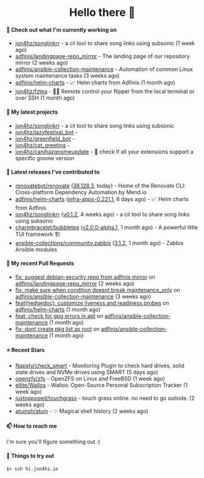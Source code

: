 <h1 align=center>Hello there 👋</h1>

#### 👷 Check out what I'm currently working on

- [jon4hz/songlinkrr](https://github.com/jon4hz/songlinkrr) - a cli tool to share song links using subsonic (1 week ago)
- [adfinis/landingpage-repo_mirror](https://github.com/adfinis/landingpage-repo_mirror) - The landing page of our repository mirror (2 weeks ago)
- [adfinis/ansible-collection-maintenance](https://github.com/adfinis/ansible-collection-maintenance) - Automation of common Linux system maintenance tasks (3 weeks ago)
- [adfinis/helm-charts](https://github.com/adfinis/helm-charts) - 📈 Helm charts from Adfinis (1 month ago)
- [jon4hz/fztea](https://github.com/jon4hz/fztea) - 🐬🧋  Remote control your flipper from the local terminal or over SSH (1 month ago)

#### 🌱 My latest projects

- [jon4hz/songlinkrr](https://github.com/jon4hz/songlinkrr) - a cli tool to share song links using subsonic
- [jon4hz/lazyfestival_bot](https://github.com/jon4hz/lazyfestival_bot) - 
- [jon4hz/greenfield_bot](https://github.com/jon4hz/greenfield_bot) - 
- [jon4hz/cat_greeting](https://github.com/jon4hz/cat_greeting) - 
- [jon4hz/canihazgnomeupdate](https://github.com/jon4hz/canihazgnomeupdate) - 🧙 check if all your extensions support a specific gnome version

#### 🔭 Latest releases I've contributed to

- [renovatebot/renovate](https://github.com/renovatebot/renovate) ([38.128.3](https://github.com/renovatebot/renovate/releases/tag/38.128.3), today) - Home of the Renovate CLI: Cross-platform Dependency Automation by Mend.io
- [adfinis/helm-charts](https://github.com/adfinis/helm-charts) ([infra-apps-0.221.1](https://github.com/adfinis/helm-charts/releases/tag/infra-apps-0.221.1), 6 days ago) - 📈 Helm charts from Adfinis
- [jon4hz/songlinkrr](https://github.com/jon4hz/songlinkrr) ([v0.1.2](https://github.com/jon4hz/songlinkrr/releases/tag/v0.1.2), 4 weeks ago) - a cli tool to share song links using subsonic
- [charmbracelet/bubbletea](https://github.com/charmbracelet/bubbletea) ([v2.0.0-alpha.1](https://github.com/charmbracelet/bubbletea/releases/tag/v2.0.0-alpha.1), 1 month ago) - A powerful little TUI framework 🏗
- [ansible-collections/community.zabbix](https://github.com/ansible-collections/community.zabbix) ([3.1.2](https://github.com/ansible-collections/community.zabbix/releases/tag/3.1.2), 1 month ago) - Zabbix Ansible modules

#### 🔨 My recent Pull Requests

- [fix: suggest debian-security repo from adfinis mirror](https://github.com/adfinis/landingpage-repo_mirror/pull/121) on [adfinis/landingpage-repo_mirror](https://github.com/adfinis/landingpage-repo_mirror) (2 weeks ago)
- [fix: make sure when condition doesnt break maintenance_only](https://github.com/adfinis/ansible-collection-maintenance/pull/73) on [adfinis/ansible-collection-maintenance](https://github.com/adfinis/ansible-collection-maintenance) (3 weeks ago)
- [feat(hedgedoc): customize liveness and readiness probes](https://github.com/adfinis/helm-charts/pull/1320) on [adfinis/helm-charts](https://github.com/adfinis/helm-charts) (1 month ago)
- [feat: check for gpg errors in apt](https://github.com/adfinis/ansible-collection-maintenance/pull/68) on [adfinis/ansible-collection-maintenance](https://github.com/adfinis/ansible-collection-maintenance) (1 month ago)
- [fix: dont create pkg list as root](https://github.com/adfinis/ansible-collection-maintenance/pull/67) on [adfinis/ansible-collection-maintenance](https://github.com/adfinis/ansible-collection-maintenance) (1 month ago)

#### ⭐ Recent Stars

- [Napsty/check_smart](https://github.com/Napsty/check_smart) - Monitoring Plugin to check hard drives, solid state drives and NVMe drives using SMART (5 days ago)
- [openzfs/zfs](https://github.com/openzfs/zfs) - OpenZFS on Linux and FreeBSD (1 week ago)
- [ellite/Wallos](https://github.com/ellite/Wallos) - Wallos: Open-Source Personal Subscription Tracker (1 week ago)
- [juxtopposed/touchgrass](https://github.com/juxtopposed/touchgrass) - touch grass online. no need to go outside. (2 weeks ago)
- [atuinsh/atuin](https://github.com/atuinsh/atuin) - ✨ Magical shell history (2 weeks ago)

#### 📫 How to reach me
I'm sure you'll figure something out :)

#### 👀 Things to try out
```
$> ssh hi.jon4hz.io
```